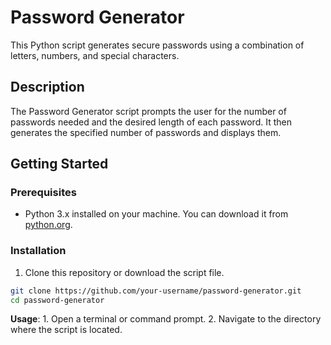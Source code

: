 # Password Generator

This Python script generates secure passwords using a combination of letters, numbers, and special characters.

## Description

The Password Generator script prompts the user for the number of passwords needed and the desired length of each password. It then generates the specified number of passwords and displays them.

## Getting Started

### Prerequisites

- Python 3.x installed on your machine. You can download it from [python.org](https://www.python.org/downloads/).

### Installation

1. Clone this repository or download the script file.

```sh
git clone https://github.com/your-username/password-generator.git
cd password-generator
```

**Usage**:
    1. Open a terminal or command prompt.
    2. Navigate to the directory where the script is located.
